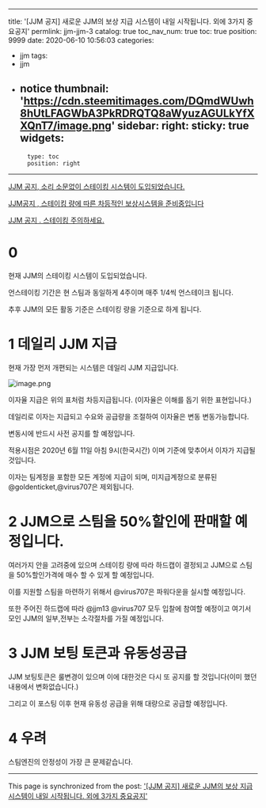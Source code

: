 
---
title: '[JJM 공지]  새로운 JJM의 보상 지급 시스템이 내일 시작됩니다. 외에 3가지 중요공지'
permlink: jjm-jjm-3
catalog: true
toc_nav_num: true
toc: true
position: 9999
date: 2020-06-10 10:56:03
categories:
- jjm
tags:
- jjm
- notice
thumbnail: 'https://cdn.steemitimages.com/DQmdWUwh8hUtLFAGWbA3PkRDRQTQ8aWyuzAGULkYfXXQnT7/image.png'
sidebar:
    right:
        sticky: true
widgets:
    -
        type: toc
        position: right
---


[JJM 공지, 소리 소문없이 스테이킹 시스템이 도입되었습니다.](https://steemit.com/kr/@virus707/4hxhlc-jjm)

[JJM공지 , 스테이킹 량에 따른 차등적인 보상시스템을 준비중입니다](https://steemit.com/kr/@virus707/5tckdm-jjm)

[JJM 공지 . 스테이킹 주의하세요.](https://steemit.com/jjm/@virus707/59s8wa-jjm)

# 0
현재 JJM의 스테이킹 시스템이 도입되었습니다.

언스테이킹 기간은 현 스팀과 동일하게 4주이며 매주 1/4씩 언스테이크 됩니다.

추후 JJM의 모든 활동 기준은 스테이킹 량을 기준으로 하게 됩니다.

# 1 데일리 JJM 지급
현재 가장 먼저 개편되는 시스템은 데일리 JJM 지급입니다.


![image.png](https://cdn.steemitimages.com/DQmdWUwh8hUtLFAGWbA3PkRDRQTQ8aWyuzAGULkYfXXQnT7/image.png)

이자율 지급은  위의 표처럼 차등지급됩니다.
(이자율은 이해를 돕기 위한 표현입니다.)

데일리로  이자는 지급되고 수요와 공급량을 조절하여 이자율은 변동 변동가능합니다.

변동시에 반드시 사전 공지를 할 예정입니다.

적용시점은 2020년 6월 11일 아침 9시(한국시간) 이며 기준에 맞추어서 이자가 지급될 것입니다.

이자는 팀계정을 포함한 모든 계정에 지급이 되며, 미지급계정으로 분류된 @goldenticket,@virus707은 제외됩니다.

# 2 JJM으로 스팀을 50%할인에 판매할 예정입니다.

여러가지 안을 고려중에 있으며 스테이킹 량에 따라 하드캡이 결정되고 JJM으로 스팀을 50%할인가격에 매수 할 수 있게 할 예정입니다.

이를 지원할 스팀을 마련하기 위해서 @virus707은 파워다운을 실시할 예정입니다.

또한 주어진 하드캡에 따라 @jjm13 @virus707 모두 입찰에 참여할 예정이고 여기서 모인 JJM의 일부,전부는 소각절차를 가질 예정입니다.

# 3 JJM 보팅 토큰과 유동성공급

JJM 보팅토큰은 룰변경이 있으며 이에 대한것은 다시 또 공지를 할 것입니다(이미 했던 내용에서 변화없습니다.)

그리고 이 포스팅 이후 현재 유동성 공급을 위해 대량으로 공급할 예정입니다.


# 4 우려

스팀엔진의 안정성이 가장 큰 문제같습니다.

- - -

This page is synchronized from the post: ['[JJM 공지]  새로운 JJM의 보상 지급 시스템이 내일 시작됩니다. 외에 3가지 중요공지'](https://steemit.com/@virus707/jjm-jjm-3)

